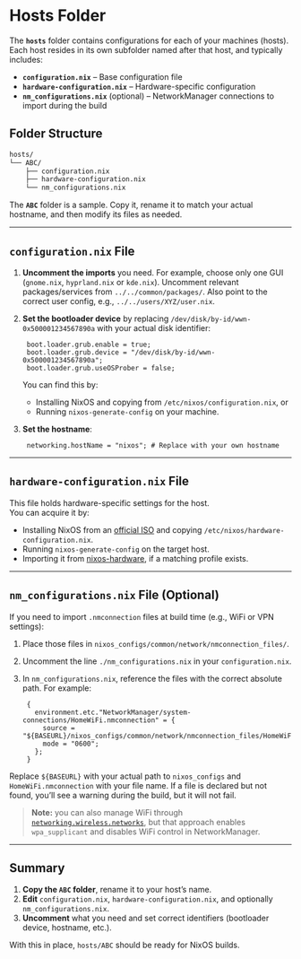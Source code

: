 # Hosts Folder

The **`hosts`** folder contains configurations for each of your machines (hosts). Each host resides in its own subfolder named after that host, and typically includes:

- **`configuration.nix`** – Base configuration file  
- **`hardware-configuration.nix`** – Hardware-specific configuration  
- **`nm_configurations.nix`** (optional) – NetworkManager connections to import during the build

## Folder Structure

```bash
hosts/
└── ABC/
    ├── configuration.nix
    ├── hardware-configuration.nix
    └── nm_configurations.nix
```
The **`ABC`** folder is a sample. Copy it, rename it to match your actual hostname, and then modify its files as needed.

---

## `configuration.nix` File

1. **Uncomment the imports** you need. For example, choose only one GUI (`gnome.nix`, `hyprland.nix` or `kde.nix`). Uncomment relevant packages/services from `../../common/packages/`. Also point to the correct user config, e.g., `../../users/XYZ/user.nix`.

2. **Set the bootloader device** by replacing `/dev/disk/by-id/wwn-0x500001234567890a` with your actual disk identifier:
    
        boot.loader.grub.enable = true;
        boot.loader.grub.device = "/dev/disk/by-id/wwn-0x500001234567890a";
        boot.loader.grub.useOSProber = false;

   You can find this by:
   - Installing NixOS and copying from `/etc/nixos/configuration.nix`, or  
   - Running `nixos-generate-config` on your machine.

3. **Set the hostname**:
    
        networking.hostName = "nixos"; # Replace with your own hostname

---

## `hardware-configuration.nix` File

This file holds hardware-specific settings for the host.  
You can acquire it by:

- Installing NixOS from an [official ISO](https://nixos.org/download) and copying `/etc/nixos/hardware-configuration.nix`.
- Running `nixos-generate-config` on the target host.
- Importing it from [nixos-hardware](https://github.com/NixOS/nixos-hardware), if a matching profile exists.

---

## `nm_configurations.nix` File (Optional)

If you need to import `.nmconnection` files at build time (e.g., WiFi or VPN settings):

1. Place those files in `nixos_configs/common/network/nmconnection_files/`.
2. Uncomment the line `./nm_configurations.nix` in your `configuration.nix`.
3. In `nm_configurations.nix`, reference the files with the correct absolute path. For example:

        {
          environment.etc."NetworkManager/system-connections/HomeWiFi.nmconnection" = {
            source = "${BASEURL}/nixos_configs/common/network/nmconnection_files/HomeWiFi.nmconnection";
            mode = "0600";
          };
        }

Replace `${BASEURL}` with your actual path to `nixos_configs` and `HomeWiFi.nmconnection` with your file name.
If a file is declared but not found, you’ll see a warning during the build, but it will not fail.

> **Note:** you can also manage WiFi through [`networking.wireless.networks`](https://search.nixos.org/options?channel=24.11&from=0&size=50&sort=relevance&type=packages&query=networking.wireless.networks.), but that approach enables `wpa_supplicant` and disables WiFi control in NetworkManager.

---

## Summary

1. **Copy the `ABC` folder**, rename it to your host’s name.  
2. **Edit** `configuration.nix`, `hardware-configuration.nix`, and optionally `nm_configurations.nix`.  
3. **Uncomment** what you need and set correct identifiers (bootloader device, hostname, etc.).

With this in place, `hosts/ABC` should be ready for NixOS builds.
